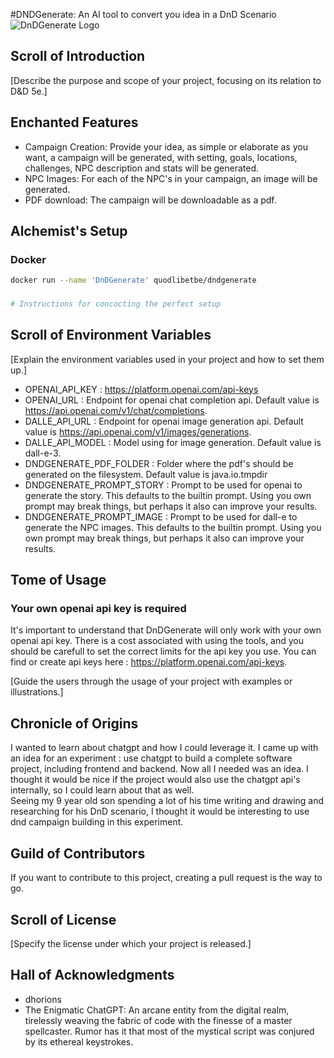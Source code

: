 
#DNDGenerate: An AI tool to convert you idea in a DnD Scenario
![DnDGenerate Logo](https://github.com/dhorions/backend/blob/main/src/main/resources/static/logo_trans.png?raw=true)

## Scroll of Introduction
[Describe the purpose and scope of your project, focusing on its relation to D&D 5e.]

## Enchanted Features
- Campaign Creation: Provide your idea, as simple or elaborate as you want, a campaign will be generated, with setting, goals, locations, challenges, NPC description and stats will be generated.
- NPC Images: For each of the NPC's in your campaign, an image will be generated.
- PDF download: The campaign will be downloadable as a pdf.

## Alchemist's Setup
### Docker 
```bash
docker run --name 'DnDGenerate' quodlibetbe/dndgenerate 
```
### 
```bash
# Instructions for concocting the perfect setup
```

## Scroll of Environment Variables
[Explain the environment variables used in your project and how to set them up.]
 - OPENAI_API_KEY : https://platform.openai.com/api-keys
 - OPENAI_URL : Endpoint for openai chat completion api.  Default value is  https://api.openai.com/v1/chat/completions.
 - DALLE_API_URL : Endpoint for openai image generation api. Default value is https://api.openai.com/v1/images/generations.
 - DALLE_API_MODEL : Model using for image generation. Default value is dall-e-3.
 - DNDGENERATE_PDF_FOLDER : Folder where the pdf's should be generated on the filesystem. Default value is java.io.tmpdir
 - DNDGENERATE_PROMPT_STORY : Prompt to be used for openai to generate the story.  This defaults to the builtin prompt.  Using you own prompt may break things, but perhaps it also can improve your results.
 - DNDGENERATE_PROMPT_IMAGE : Prompt to be used for dall-e to generate the NPC images. This defaults to the builtin prompt.  Using you own prompt may break things, but perhaps it also can improve your results.

## Tome of Usage
### Your own openai api key is required
It's important to understand that DnDGenerate will only work with your own openai api key.  There is a cost associated with using the tools, and you should be carefull to set the correct limits for the api key you use. You can find or create api keys here : https://platform.openai.com/api-keys.

[Guide the users through the usage of your project with examples or illustrations.]

## Chronicle of Origins
I wanted to learn about chatgpt and how I could leverage it.  I came up with an idea for an experiment : use chatgpt to build a complete software project, including frontend and backend.  Now all I needed was an idea.  I thought it would be nice if the project would also use the chatgpt api's internally, so I could learn about that as well.  
Seeing my 9 year old son spending a lot of his time writing and drawing and researching for his DnD scenario, I thought it would be interesting to use dnd campaign building in this experiment.


## Guild of Contributors
If you want to contribute to this project, creating a pull request is the way to go.

## Scroll of License
[Specify the license under which your project is released.]

## Hall of Acknowledgments
- dhorions
- The Enigmatic ChatGPT: An arcane entity from the digital realm, tirelessly weaving the fabric of code with the finesse of a master spellcaster. Rumor has it that most of the mystical script was conjured by its ethereal keystrokes.
